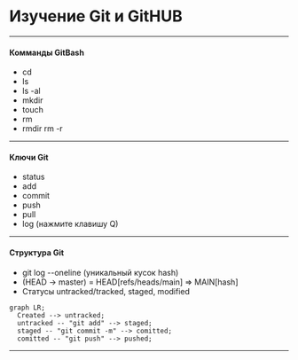 
# Изучение Git и GitHUB
---

#### Комманды GitBash
- cd  
- ls  
- ls -al  
- mkdir  
- touch  
- rm  
- rmdir  rm -r  
--- 

#### Ключи Git  
- status  
- add  
- commit  
- push  
- pull  
- log (нажмите клавишу Q)  
---

#### Структура Git
- git log --oneline (уникальный кусок hash)  
- (HEAD -> master) = HEAD[refs/heads/main] => MAIN[hash]  
- Статусы untracked/tracked, staged, modified  

```mermaid
graph LR;
  Created --> untracked;
  untracked -- "git add" --> staged;
  staged -- "git commit -m" --> comitted;
  comitted -- "git push" --> pushed;
``` 

---
